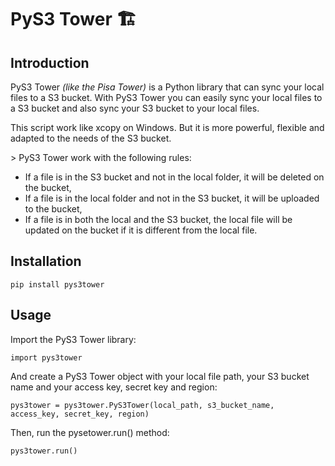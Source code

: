 # PyS3 Tower :building_construction:


## Introduction

PyS3 Tower *(like the Pisa Tower)* is a Python library that can sync your local files to a S3 bucket. With PyS3 Tower you can easily sync your local files to a S3 bucket and also sync your S3 bucket to your local files.

This script work like xcopy on Windows. But it is more powerful, flexible and adapted to the needs of the S3 bucket.

\> PyS3 Tower work with the following rules:
- If a file is in the S3 bucket and not in the local folder, it will be deleted on the bucket,
- If a file is in the local folder and not in the S3 bucket, it will be uploaded to the bucket,
- If a file is in both the local and the S3 bucket, the local file will be updated on the bucket if it is different from the local file.


## Installation

    pip install pys3tower


## Usage

Import the PyS3 Tower library:

    import pys3tower

And create a PyS3 Tower object with your local file path, your S3 bucket name and your access key, secret key and region:

    pys3tower = pys3tower.PyS3Tower(local_path, s3_bucket_name, access_key, secret_key, region)

Then, run the pysetower.run() method:

    pys3tower.run()